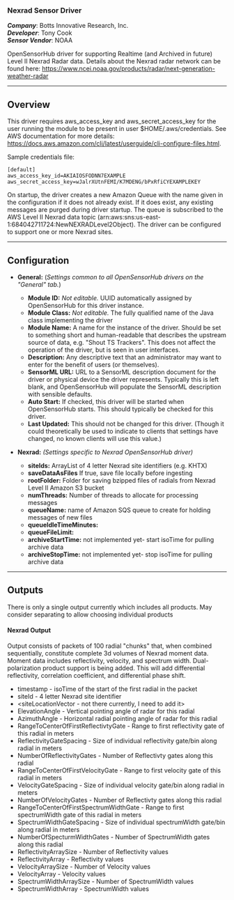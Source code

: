 ### Nexrad Sensor Driver

**_Company_**: Botts Innovative Research, Inc.  
**_Developer_**: Tony Cook  
**_Sensor Vendor_**: NOAA  

OpenSensorHub driver for supporting Realtime (and Archived in future) Level II Nexrad Radar data.  Details about the Nexrad radar network can be found here: https://www.ncei.noaa.gov/products/radar/next-generation-weather-radar  

-----------------

## Overview

This driver requires aws_access_key and aws_secret_access_key for the user running the module to be present in user $HOME/.aws/credentials. See AWS documentation for more details: https://docs.aws.amazon.com/cli/latest/userguide/cli-configure-files.html.

Sample credentials file:
```
[default]
aws_access_key_id=AKIAIOSFODNN7EXAMPLE
aws_secret_access_key=wJalrXUtnFEMI/K7MDENG/bPxRfiCYEXAMPLEKEY
```

On startup, the driver creates a new Amazon Queue with the name given in the configuration if it does not already exist. If it does exist, any existing messages are purged during driver startup. 
The queue is subscribed to the AWS Level II Nexrad data topic (arn:aws:sns:us-east-1:684042711724:NewNEXRADLevel2Object).
The driver can be configured to support one or more Nexrad sites.  

-----------------

## Configuration

- **General:** (*Settings common to all OpenSensorHub drivers on the "General" tab.*)
    - **Module ID:** *Not editable.* UUID automatically assigned by OpenSensorHub for this driver instance.
    - **Module Class:** *Not editable.* The fully qualified name of the Java class implementing the driver
    - **Module Name:** A name for the instance of the driver. Should be set to something short and human-readable that describes the upstream source of data, e.g. "Shout TS Trackers". This does not affect the operation of the driver, but is seen in user interfaces.
    - **Description:** Any descriptive text that an administrator may want to enter for the benefit of users (or themselves).
    - **SensorML URL:** URL to a SensorML description document for the driver or physical device the driver represents. Typically this is left blank, and OpenSensorHub will populate the SensorML description with sensible defaults.
    - **Auto Start:** If checked, this driver will be started when OpenSensorHub starts. This should typically be checked for this driver.
    - **Last Updated:** This should not be changed for this driver. (Though it could theoretically be used to indicate to clients that settings have changed, no known clients will use this value.)

- **Nexrad:** *(Settings specific to Nexrad OpenSensorHub driver)*
    - **siteIds:** ArrayList of 4 letter Nexrad site identifiers (e.g. KHTX)
    - **saveDataAsFiles** If true, save file locally before ingesting 
    - **rootFolder:**  Folder for saving bzipped files of radials from Nexrad Level II Amazon S3 bucket
    - **numThreads:**  Number of threads to allocate for processing messages
    - **queueName:**  name of Amazon SQS queue to create for holding messages of new files
    - **queueIdleTimeMinutes:**  
    - **queueFileLimit:**  
    - **archiveStartTime:** not implemented yet- start isoTime for pulling archive data  
    - **archiveStopTime:**  not implemented yet- stop isoTime for pulling archive data

---

## Outputs 
There is only a single output currently which includes all products. May consider separating to allow choosing individual products 

#### Nexrad Output
Output consists of packets of 100 radial "chunks" that, when combined sequentially, constitute complete 3d volumes of Nexrad moment data. Moment data includes reflectivity, velocity, and spectrum width. Dual-polarization product support is being added. This will add differential reflectivity, correlation coefficient, and differential phase shift.

* timestamp  - isoTime of the start of the first radial in the packet
* siteId - 4 letter Nexrad site identifier
* <siteLocationVector - not there currently, I need to add it>
* ElevationAngle - Vertical pointing angle of radar for this radial
* AzimuthAngle - Horizontal radial pointing angle of radar for this radial
* RangeToCenterOfFirstReflectivtyGate - Range to first reflectivity gate of this radial in meters
* ReflectivityGateSpacing - Size of individual reflectivity gate/bin along radial in meters
* NumberOfReflectivityGates - Number of Reflectivty gates along this radial 
* RangeToCenterOfFirstVelocityGate - Range to first velocity gate of this radial in meters
* VelocityGateSpacing - Size of individual velocity gate/bin along radial in meters
* NumberOfVelocityGates - Number of Reflectivty gates along this radial 
* RangeToCenterOfFirstSpectrumWidthGate - Range to first spectrumWidth gate of this radial in meters
* SpectrumWidthGateSpacing - Size of individual spectrumWidth gate/bin along radial in meters
* NumberOfSpecturmWidthGates - Number of SpectrumWidth gates along this radial
* ReflectivityArraySize - Number of Reflectivity values  
* ReflectivityArray - Reflectivity values 
* VelocityArraySize - Number of Velocity values  
* VelocityArray - Velocity values 
* SpectrumWidthArraySize - Number of SpectrumWidth values  
* SpectrumWidthArray - SpectrumWidth values 




